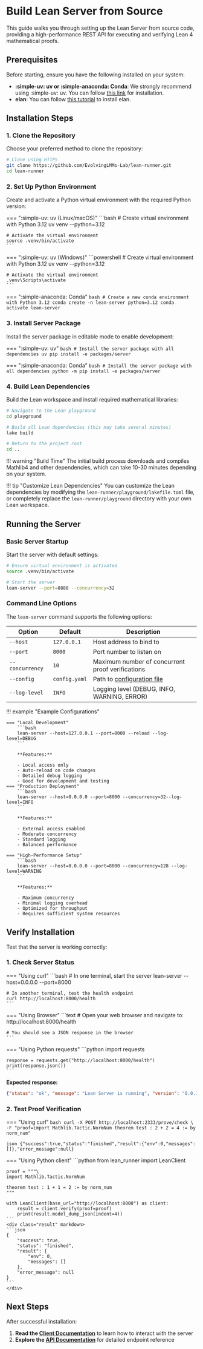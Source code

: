 # Build Lean Server from Source

This guide walks you through setting up the Lean Server from source code, providing a high-performance REST API for executing and verifying Lean 4 mathematical proofs.

## Prerequisites

Before starting, ensure you have the following installed on your system:

- **:simple-uv: uv or :simple-anaconda: Conda**: We strongly recommend using :simple-uv: uv. You can follow [this link](https://docs.astral.sh/uv/getting-started/installation/) for installation.
- **elan**: You can follow [this tutorial](https://lean-lang.org/install/manual/) to install elan.

## Installation Steps

### 1. Clone the Repository

Choose your preferred method to clone the repository:

```bash
# Clone using HTTPS
git clone https://github.com/EvolvingLMMs-Lab/lean-runner.git
cd lean-runner
```

### 2. Set Up Python Environment

Create and activate a Python virtual environment with the required Python version:

=== ":simple-uv: uv (Linux/macOS)"
    ```bash
    # Create virtual environment with Python 3.12
    uv venv --python=3.12

    # Activate the virtual environment
    source .venv/bin/activate
    ```

=== ":simple-uv: uv (Windows)"
    ```powershell
    # Create virtual environment with Python 3.12
    uv venv --python=3.12

    # Activate the virtual environment
    .venv\Scripts\activate
    ```

=== ":simple-anaconda: Conda"
    ```bash
    # Create a new conda environment with Python 3.12
    conda create -n lean-server python=3.12
    conda activate lean-server
    ```


### 3. Install Server Package

Install the server package in editable mode to enable development:

=== ":simple-uv: uv"
    ```bash
    # Install the server package with all dependencies
    uv pip install -e packages/server
    ```

=== ":simple-anaconda: Conda"
    ```bash
    # Install the server package with all dependencies
    python -m pip install -e packages/server
    ```

### 4. Build Lean Dependencies

Build the Lean workspace and install required mathematical libraries:

```bash
# Navigate to the Lean playground
cd playground

# Build all Lean dependencies (this may take several minutes)
lake build

# Return to the project root
cd ..
```

!!! warning "Build Time"
    The initial build process downloads and compiles Mathlib4 and other dependencies, which can take 10-30 minutes depending on your system.

!!! tip "Customize Lean Dependencies"
    You can customize the Lean dependencies by modifying the `lean-runner/playground/lakefile.toml` file, or completely replace the `lean-runner/playground` directory with your own Lean workspace.

## Running the Server

### Basic Server Startup

Start the server with default settings:

```bash
# Ensure virtual environment is activated
source .venv/bin/activate

# Start the server
lean-server --port=8888 --concurrency=32
```

### Command Line Options

The `lean-server` command supports the following options:

| Option | Default | Description |
|--------|---------|-------------|
| `--host` | `127.0.0.1` | Host address to bind to |
| `--port` | `8000` | Port number to listen on |
| `--concurrency` | `10` | Maximum number of concurrent proof verifications |
| `--config` | `config.yaml` | Path to [configuration file](./config.md) |
| `--log-level` | `INFO` | Logging level (DEBUG, INFO, WARNING, ERROR) |

!!! example "Example Configurations"

    === "Local Development"
        ```bash
        lean-server --host=127.0.0.1 --port=8000 --reload --log-level=DEBUG
        ```

        **Features:**

        - Local access only
        - Auto-reload on code changes
        - Detailed debug logging
        - Good for development and testing
    === "Production Deployment"
        ```bash
        lean-server --host=0.0.0.0 --port=8000 --concurrency=32--log-level=INFO
        ```

        **Features:**

        - External access enabled
        - Moderate concurrency
        - Standard logging
        - Balanced performance

    === "High-Performance Setup"
        ```bash
        lean-server --host=0.0.0.0 --port=8000 --concurrency=128 --log-level=WARNING
        ```

        **Features:**

        - Maximum concurrency
        - Minimal logging overhead
        - Optimized for throughput
        - Requires sufficient system resources


## Verify Installation

Test that the server is working correctly:

### 1. Check Server Status

=== "Using curl"
    ```bash
    # In one terminal, start the server
    lean-server --host=0.0.0.0 --port=8000

    # In another terminal, test the health endpoint
    curl http://localhost:8000/health
    ```

=== "Using Browser"
    ```text
    # Open your web browser and navigate to:
    http://localhost:8000/health

    # You should see a JSON response in the browser
    ```

=== "Using Python requests"
    ```python
    import requests

    response = requests.get("http://localhost:8000/health")
    print(response.json())
    ```

**Expected response:**
```json
{"status": "ok", "message": "Lean Server is running", "version": "0.0.1"}
```

### 2. Test Proof Verification

=== "Using curl"
    ```bash
    curl -X POST http://localhost:2333/prove/check \
      -F "proof=import Mathlib.Tactic.NormNum
          theorem test : 2 + 2 = 4 := by norm_num"
    ```
    <div class="result" markdown>
    ```json
    {"success":true,"status":"finished","result":{"env":0,"messages":[]},"error_message":null}
    ```
    </div>


=== "Using Python client"
    ```python
    from lean_runner import LeanClient

    proof = """\
    import Mathlib.Tactic.NormNum

    theorem test : 1 + 1 = 2 := by norm_num
    """

    with LeanClient(base_url="http://localhost:8000") as client:
        result = client.verify(proof=proof)
        print(result.model_dump_json(indent=4))
    ```
    <div class="result" markdown>
    ```json
    {
        "success": true,
        "status": "finished",
        "result": {
            "env": 0,
            "messages": []
        },
        "error_message": null
    }
    ```
    </div>

## Next Steps

After successful installation:

1. **Read the [Client Documentation](../client/index.md)** to learn how to interact with the server
2. **Explore the [API Documentation](../api.md)** for detailed endpoint reference
